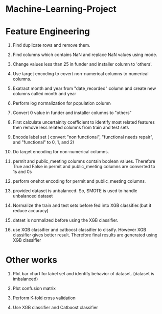 # Machine-Learning-Project


# Feature Engineering

1. Find duplicate rows and remove them.

2. Find columns which contains NaN and replace NaN values using mode. 

3. Change values less than 25 in funder and installer column to 'others'.

4. Use target encoding to covert non-numerical columns to numerical columns.

5. Exatract month and year from "date_recorded" column and create new columns called month and year

6. Perform log normalization for population column

7. Convert 0 value in funder and installer columns to "others"

8. First calculate uncertainity coefficient to identify most related features then remove less related columns from train and test sets

9. Encode label set ( convert "non functional", "functional needs repair", and "functional" to 0, 1, and 2)

10. Do target encoding for non-numerical columns.

11. permit and public_meeting columns contain boolean values. Therefore True and False in permit and public_meeting columns are converted to 1s and 0s

12. perform onehot encoding for permit and public_meeting columns.

13. provided dataset is unbalanced. So, SMOTE is used to handle unbalanced dataset

14. Normalize the train and test sets before fed into XGB classifier.(but it reduce accuracy)

15. datset is normalized before using the XGB classifier.

16. use XGB classifier and catboost classifier to clssify. However XGB classifier gives better result. Therefore final results are generated using XGB classifier



# Other works

1. Plot bar chart for label set and identify behavior of dataset. (dataset is imbalanced)

2. Plot confusion matrix

3. Perform K-fold cross validation

4. Use XGB classifier and Catboost classifier
